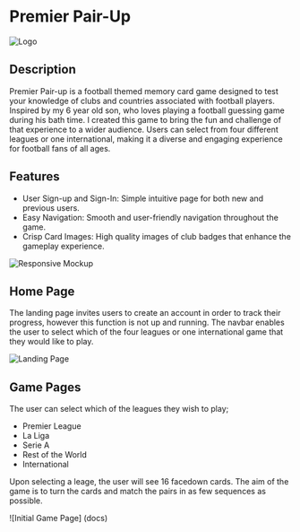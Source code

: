 
# Premier Pair-Up

![Logo](docs/images/premier-pair-up-high-resolution-logo-transparent.png)

## Description

Premier Pair-up is a football themed memory card game designed to test your knowledge of clubs and countries associated with football players. Inspired by my 6 year old son, who loves playing a football guessing game during his bath time. I created this game to bring the fun and challenge of that experience to a wider audience. Users can select from four different leagues or one international, making it a diverse and engaging experience for football fans of all ages.


## Features

* User Sign-up and Sign-In: Simple intuitive page for both new and previous users.
* Easy Navigation: Smooth and user-friendly navigation throughout the game.
* Crisp Card Images: High quality images of club badges that enhance the gameplay experience.

![Responsive Mockup](docs/images/amiresponsive.png)


## Home Page

The landing page invites users to create an account in order to track their progress, however this function is not up and running. The navbar enables the user to select which of the four leagues or one international game that they would like to play.

![Landing Page](docs/images/landingpage.png)


## Game Pages

The user can select which of the leagues they wish to play;

* Premier League
* La Liga
* Serie A
* Rest of the World
* International

Upon selecting a leage, the user will see 16 facedown cards. The aim of the game is to turn the cards and match the pairs in as few sequences as possible.

![Initial Game Page] (docs)
